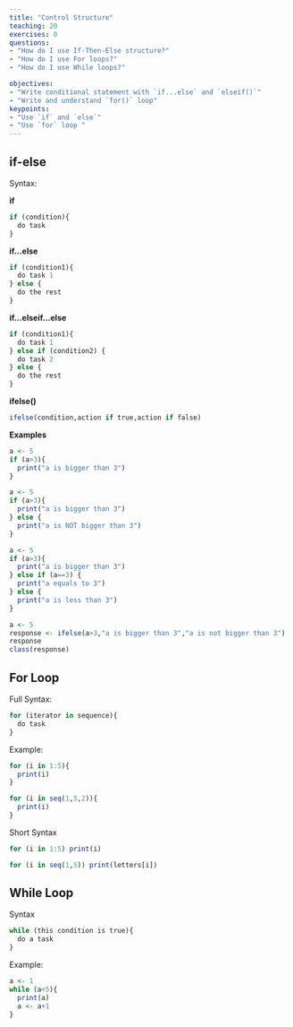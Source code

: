 ```yaml
---
title: "Control Structure"
teaching: 20
exercises: 0
questions:
- "How do I use If-Then-Else structure?"
- "How do I use For loops?"
- "How do I use While loops?"

objectives:
- "Write conditional statement with `if...else` and `elseif()`"
- "Write and understand `for()` loop"
keypoints:
- "Use `if` and `else`"
- "Use `for` loop "
---
```


## if-else
Syntax:

**if**
```r
if (condition){
  do task
}
```

**if...else**
```r
if (condition1){
  do task 1
} else {
  do the rest
}
```

**if...elseif...else**
```r
if (condition1){
  do task 1
} else if (condition2) {
  do task 2
} else {
  do the rest
}
```

**ifelse()**
```r
ifelse(condition,action if true,action if false)
```

**Examples**

```r
a <- 5
if (a>3){
  print("a is bigger than 3")
}  
```

```r
a <- 5
if (a>3){
  print("a is bigger than 3")
} else {
  print("a is NOT bigger than 3")
}
```

```r
a <- 5
if (a>3){
  print("a is bigger than 3")
} else if (a==3) {
  print("a equals to 3")
} else {
  print("a is less than 3")
}
```

```r
a <- 5
response <- ifelse(a>3,"a is bigger than 3","a is not bigger than 3")
response
class(response)
```

## For Loop
Full Syntax:

```r
for (iterator in sequence){
  do task
}
```

Example:
```r
for (i in 1:5){
  print(i)
}
```

```r
for (i in seq(1,5,2)){
  print(i)
}
```

Short Syntax
```r
for (i in 1:5) print(i)
```

```r
for (i in seq(1,5)) print(letters[i])
```

## While Loop
Syntax
```r
while (this condition is true){
  do a task
}
```

Example:
```r
a <- 1
while (a<5){
  print(a)
  a <- a+1
}
```

